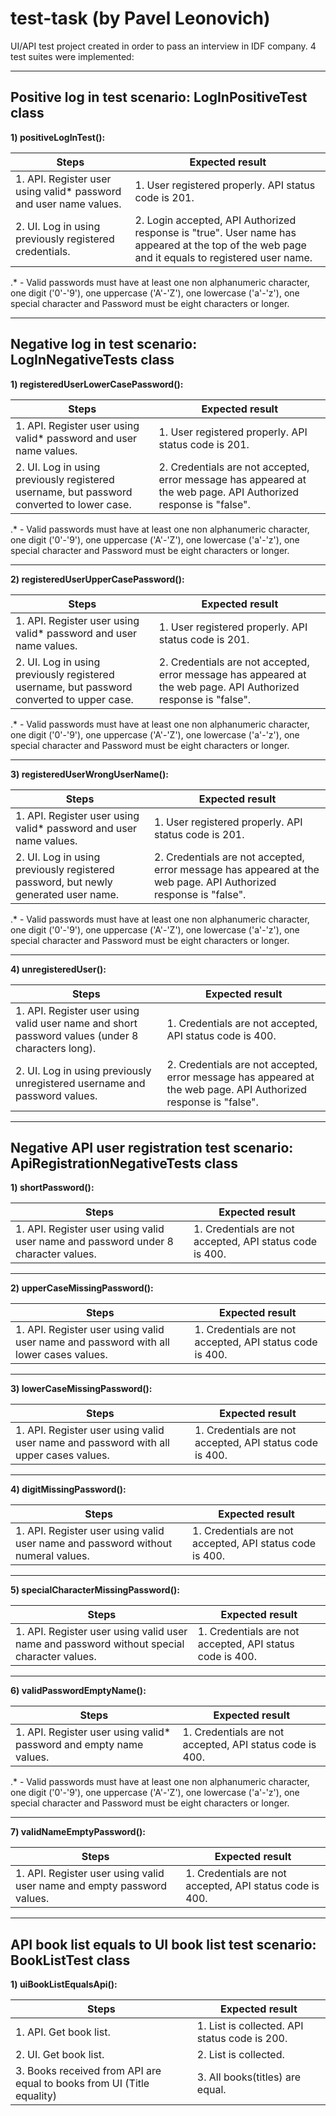 # test-task (by Pavel Leonovich)
UI/API test project created in order to pass an interview in IDF company. 4 test suites were implemented:

------------------

## Positive log in test scenario: LogInPositiveTest class  
**1) positiveLogInTest():**

| Steps                                                |Expected result                                      |
|------------------------------------------------------|-----------------------------------------------------|
| 1. API. Register user using valid* password and user name values.   | 1. User registered properly. API status code is 201. |
| 2. UI. Log in using previously registered credentials.|  2. Login accepted, API Authorized response is "true". User name has appeared at the top of the web page and it equals to registered user name.|
.* - Valid passwords must have at least one non alphanumeric character, one digit ('0'-'9'), one uppercase ('A'-'Z'), one lowercase ('a'-'z'), one special character and Password must be eight characters or longer.

------------------

## Negative log in test scenario: LogInNegativeTests class
**1) registeredUserLowerCasePassword():**

| Steps                                                |Expected result                                      |
|------------------------------------------------------|-----------------------------------------------------|
| 1. API. Register user using valid* password and user name values.   | 1. User registered properly. API status code is 201. |
| 2. UI. Log in using previously registered username, but password converted to lower case.|  2. Credentials are not accepted, error message has appeared at the web page. API Authorized response is "false".   |
.* - Valid passwords must have at least one non alphanumeric character, one digit ('0'-'9'), one uppercase ('A'-'Z'), one lowercase ('a'-'z'), one special character and Password must be eight characters or longer.

------------------

**2) registeredUserUpperCasePassword():**

| Steps                                                |Expected result                                      |
|------------------------------------------------------|-----------------------------------------------------|
| 1. API. Register user using valid* password and user name values.   | 1. User registered properly. API status code is 201. |
| 2. UI. Log in using previously registered username, but password converted to upper case.|  2. Credentials are not accepted, error message has appeared at the web page. API Authorized response is "false".|
.* - Valid passwords must have at least one non alphanumeric character, one digit ('0'-'9'), one uppercase ('A'-'Z'), one lowercase ('a'-'z'), one special character and Password must be eight characters or longer.

------------------

**3) registeredUserWrongUserName():**

| Steps                                                |Expected result                                      |
|------------------------------------------------------|-----------------------------------------------------|
| 1. API. Register user using valid* password and user name values.   | 1. User registered properly. API status code is 201. |
| 2. UI. Log in using previously registered password, but newly generated user name. |  2. Credentials are not accepted, error message has appeared at the web page. API Authorized response is "false".|
.* - Valid passwords must have at least one non alphanumeric character, one digit ('0'-'9'), one uppercase ('A'-'Z'), one lowercase ('a'-'z'), one special character and Password must be eight characters or longer.

------------------

**4) unregisteredUser():**

| Steps                                                |Expected result                                      |
|------------------------------------------------------|-----------------------------------------------------|
| 1. API. Register user using valid user name and short password values (under 8 characters long).   | 1. Credentials are not accepted, API status code is 400. |
| 2. UI. Log in using previously unregistered username and password values.|  2. Credentials are not accepted, error message has appeared at the web page. API Authorized response is "false".|

------------------
## Negative API user registration test scenario: ApiRegistrationNegativeTests class
**1) shortPassword():**

| Steps                                                |Expected result                                      |
|------------------------------------------------------|-----------------------------------------------------|
| 1. API. Register user using valid user name and password under 8 character values.   | 1. Credentials are not accepted, API status code is 400. |

------------------

**2) upperCaseMissingPassword():**

| Steps                                                |Expected result                                      |
|------------------------------------------------------|-----------------------------------------------------|
| 1. API. Register user using valid user name and password with all lower cases values.   | 1. Credentials are not accepted, API status code is 400. |

------------------

**3) lowerCaseMissingPassword():**

| Steps                                                |Expected result                                      |
|------------------------------------------------------|-----------------------------------------------------|
| 1. API. Register user using valid user name and password with all upper cases values.   | 1. Credentials are not accepted, API status code is 400. |

------------------

**4) digitMissingPassword():**

| Steps                                                |Expected result                                      |
|------------------------------------------------------|-----------------------------------------------------|
| 1. API. Register user using valid user name and password without numeral values.   | 1. Credentials are not accepted, API status code is 400. |

------------------

**5) specialCharacterMissingPassword():**

| Steps                                                |Expected result                                      |
|------------------------------------------------------|-----------------------------------------------------|
| 1. API. Register user using valid user name and password without special character values.   | 1. Credentials are not accepted, API status code is 400. |

------------------

**6) validPasswordEmptyName():**

| Steps                                                |Expected result                                      |
|------------------------------------------------------|-----------------------------------------------------|
| 1. API. Register user using valid* password and empty name values.   | 1. Credentials are not accepted, API status code is 400. |
.* - Valid passwords must have at least one non alphanumeric character, one digit ('0'-'9'), one uppercase ('A'-'Z'), one lowercase ('a'-'z'), one special character and Password must be eight characters or longer.

------------------

**7) validNameEmptyPassword():**

| Steps                                                |Expected result                                      |
|------------------------------------------------------|-----------------------------------------------------|
| 1. API. Register user using valid user name and empty password values.   | 1. Credentials are not accepted, API status code is 400. |

------------------

## API book list equals to UI book list test scenario: BookListTest class
**1) uiBookListEqualsApi():**

| Steps                                                |Expected result                                      |
|------------------------------------------------------|-----------------------------------------------------|
| 1. API. Get book list.   | 1. List is collected. API status code is 200.  |
| 2. UI. Get book list. |  2. List is collected. |
| 3. Books received from API are equal to books from UI (Title equality)|  3. All books(titles) are equal. |  
